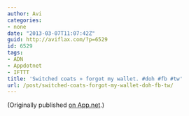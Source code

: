 ```yaml
---
author: Avi
categories:
- none
date: "2013-03-07T11:07:42Z"
guid: http://aviflax.com/?p=6529
id: 6529
tags:
- ADN
- Appdotnet
- IFTTT
title: 'Switched coats » forgot my wallet. #doh #fb #tw'
url: /post/switched-coats-forgot-my-wallet-doh-fb-tw/
---
```

(Originally published [on App.net](http://alpha.app.net/aviflax/post/3607567).)